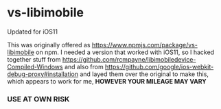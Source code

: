 # vs-libimobile
Updated for iOS11

This was originally offered as https://www.npmjs.com/package/vs-libimobile on npm.
I needed a version that worked with iOS11, so I hacked together stuff from https://github.com/rcmpayne/libimobiledevice-Compiled-Windows and also from https://github.com/google/ios-webkit-debug-proxy#installation and layed them over the original to make this, which appears to work for me, **HOWEVER YOUR MILEAGE MAY VARY**

### USE AT OWN RISK


